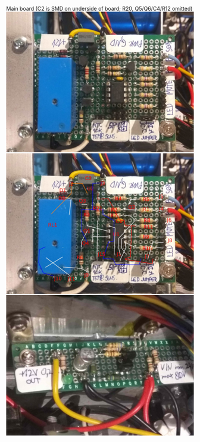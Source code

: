 Main board (C2 is SMD on underside of board; R20, Q5/Q6/C4/R12 omitted)
![](board.jpg)
![](board_annotated_nets.jpg)
![](preregulator.jpg)
